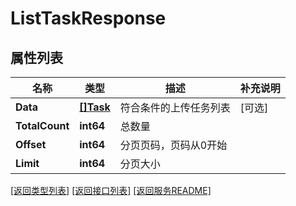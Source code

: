 # ListTaskResponse

## 属性列表

名称 | 类型 | 描述 | 补充说明
------------ | ------------- | ------------- | -------------
**Data** | [**[]Task**](Task.md) | 符合条件的上传任务列表 | [可选] 
**TotalCount** | **int64** | 总数量 | 
**Offset** | **int64** | 分页页码，页码从0开始 | 
**Limit** | **int64** | 分页大小 | 

[\[返回类型列表\]](README.md#类型列表)
[\[返回接口列表\]](README.md#接口列表)
[\[返回服务README\]](README.md)


